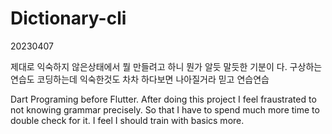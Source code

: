 # Dictionary-cli
20230407 

제대로 익숙하지 않은상태에서 뭘 만들려고 하니 뭔가 알듯 말듯한 기분이 다.
구상하는 연습도 코딩하는데 익숙한것도 차차 하다보면 나아질거라 믿고 연습연습

Dart Programing before Flutter. After doing this project I feel fraustrated to not knowing grammar precisely. So that I have to spend much more time to double check for it.
I feel I should train with basics more.
